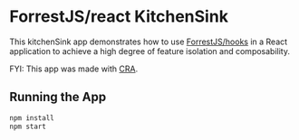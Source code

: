 # ForrestJS/react KitchenSink

This kitchenSink app demonstrates how to use [ForrestJS/hooks](https://github.com/forrestjs/forrestjs/tree/master/packages/hooks) in a React application to achieve a high degree of feature isolation and composability.

FYI: This app was made with [CRA](https://reactjs.org/docs/create-a-new-react-app.html).

## Running the App

```js
npm install
npm start
```
